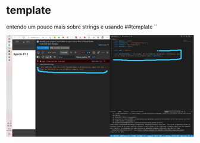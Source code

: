 # template
 entendo um pouco mais sobre strings e usando ##template ``

<img src="./assets/img/veja.jpeg" alt="imagem do resultado no console">